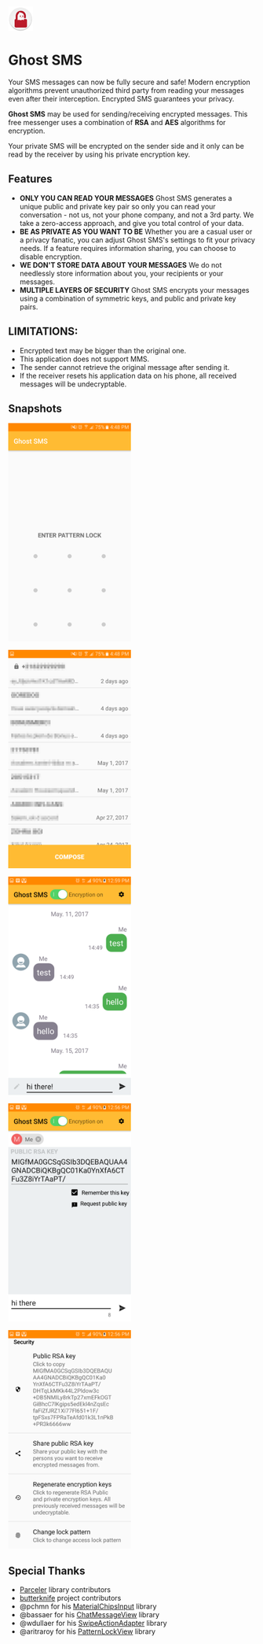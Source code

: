<img src="./screenshots/logo.png" width="50" height="50">

# Ghost SMS
Your SMS messages can now be fully secure and safe! Modern encryption algorithms prevent unauthorized 
third party from reading your messages even after their interception. Encrypted SMS guarantees your privacy.

**Ghost SMS** may be used for sending/receiving encrypted messages. This free messenger uses a combination 
of **RSA** and **AES** algorithms for encryption. 

Your private SMS will be encrypted on the sender side and it only can be read by the receiver by using his private encryption key. 
## Features
- **ONLY YOU CAN READ YOUR MESSAGES** Ghost SMS generates a unique public and private key pair so 
only you can read your conversation - not us, not your phone company, and not a 3rd party. We take a 
zero-access approach, and give you total control of your data.
- **BE AS PRIVATE AS YOU WANT TO BE** Whether you are a casual user or a privacy fanatic, you can adjust 
Ghost SMS's settings to fit your privacy needs. If a feature requires information sharing, you can choose 
to disable encryption.
- **WE DON'T STORE DATA ABOUT YOUR MESSAGES** We do not needlessly store information about you, your 
recipients or your messages. 
- **MULTIPLE LAYERS OF SECURITY** Ghost SMS encrypts your messages using a combination of symmetric keys, 
and public and private key pairs.

## LIMITATIONS:
* Encrypted text may be bigger than the original one.
* This application does not support MMS.
* The sender cannot retrieve the original message after sending it.
* If the receiver resets his application data on his phone, all received messages will be undecryptable.

## Snapshots

<p>
<img src="./screenshots/Screenshot_1.png" width="250" height="444">
</p>
<p>
<img src="./screenshots/Screenshot_2.png" width="250" height="444">
</p>
<p>
<img src="./screenshots/Screenshot_3.png" width="250" height="444">
</p>
<p>
<img src="./screenshots/Screenshot_4.png" width="250" height="444">
</p>
<p>
<img src="./screenshots/Screenshot_5.png" width="250" height="444">
</p>

## Special Thanks

* [Parceler](http://parceler.org/) library contributors
* [butterknife](http://jakewharton.github.io/butterknife/) project contributors
* @pchmn for his [MaterialChipsInput](https://github.com/pchmn/MaterialChipsInput) library
* @bassaer for his [ChatMessageView](https://github.com/bassaer/ChatMessageView) library
* @wdullaer for his [SwipeActionAdapter](https://github.com/wdullaer/SwipeActionAdapter) library
* @aritraroy for his [PatternLockView](https://github.com/aritraroy/PatternLockView) library
